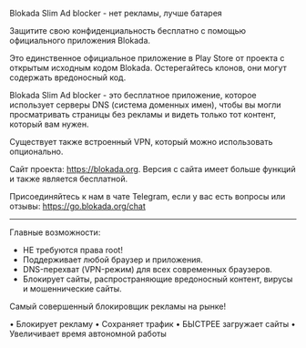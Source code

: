 Blokada Slim Ad blocker - нет рекламы, лучше батарея

Защитите свою конфиденциальность бесплатно с помощью официального приложения Blokada.

Это единственное официальное приложение в Play Store от проекта с открытым исходным кодом Blokada. Остерегайтесь клонов, они могут содержать вредоносный код.

Blokada Slim Ad blocker - это бесплатное приложение, которое использует серверы DNS (система доменных имен), чтобы вы могли просматривать страницы без рекламы и видеть только тот контент, который вам нужен.

Существует также встроенный VPN, который можно использовать опционально.

Сайт проекта: https://blokada.org. Версия с сайта имеет больше функций и также является бесплатной.

Присоединяйтесь к нам в чате Telegram, если у вас есть вопросы или отзывы: https://go.blokada.org/chat

----

Главные возможности:
- НЕ требуются права root!
- Поддерживает любой браузер и приложения.
- DNS-перехват (VPN-режим) для всех современных браузеров.
- Блокирует сайты, распространяющие вредоносный контент, вирусы и мошеннические сайты.

Самый совершенный блокировщик рекламы на рынке!

• Блокирует рекламу • Сохраняет трафик • БЫСТРЕЕ загружает сайты • Увеличивает время автономной работы
